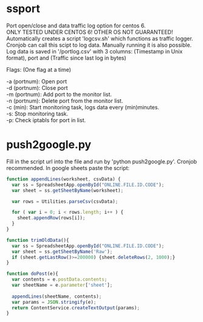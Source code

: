 # ssport
Port open/close and data traffic log option for centos 6.   
ONLY TESTED UNDER CENTOS 6! OTHER OS NOT GUARANTEED!  
Automatically creates a script 'logcsv.sh' which functions as traffic logger. Cronjob can call this scipt to log data. Manually running it is also possible.  
Log data is saved in '/portlog.csv' with 3 columns: (Timestamp in Unix format), port and (Traffic since last log in bytes)  

Flags: (One flag at a time)

-a (portnum): Open port  
-d (portnum): Close port  
-m (portnum): Add port to the monitor list.  
-n (portnum): Delete port from the monitor list.  
-c (min): Start monitoring task, logs data every (min)minutes.  
-s: Stop monitoring task.  
-p: Check iptabls for port in list.  

# push2google.py
Fill in the script url into the file and run by 'python push2google.py'. Cronjob recommended.
In google sheets paste the script:
```JavaScript
function appendLines(worksheet, csvData) {
  var ss = SpreadsheetApp.openById("ONLINE.FILE.ID.CODE");
  var sheet = ss.getSheetByName(worksheet);

  var rows = Utilities.parseCsv(csvData);

  for ( var i = 0; i < rows.length; i++ ) {
    sheet.appendRow(rows[i]);
  }
}

function trimOldData(){
  var ss = SpreadsheetApp.openById("ONLINE.FILE.ID.CODE");
  var sheet = ss.getSheetByName('Raw');
  if (sheet.getLastRow()>=200000) {sheet.deleteRows(2, 1000);}
}

function doPost(e){
  var contents = e.postData.contents;
  var sheetName = e.parameter['sheet'];
  
  appendLines(sheetName, contents);
  var params = JSON.stringify(e);
  return ContentService.createTextOutput(params);
}
```
